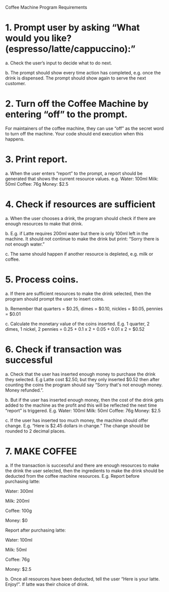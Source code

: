 Coffee Machine Program Requirements

# 1. Prompt user by asking “What would you like? (espresso/latte/cappuccino):”

  a. Check the user’s input to decide what to do next.
  
  b. The prompt should show every time action has completed, e.g. once the drink is
  dispensed. The prompt should show again to serve the next customer.

# 2. Turn off the Coffee Machine by entering “off” to the prompt.
  For maintainers of the coffee machine, they can use “off” as the secret word to turn off
  the machine. Your code should end execution when this happens.

# 3. Print report.
  a. When the user enters “report” to the prompt, a report should be generated that shows
  the current resource values.
  e.g.
  Water: 100ml
  Milk: 50ml
  Coffee: 76g
  Money: $2.5

# 4. Check if resources are sufficient
  a. When the user chooses a drink, the program should check if there are enough
  resources to make that drink.
  
  b. E.g. if Latte requires 200ml water but there is only 100ml left in the machine. It should
  not continue to make the drink but print: “Sorry there is not enough water.”
  
  c. The same should happen if another resource is depleted, e.g. milk or coffee.

# 5. Process coins.
  a. If there are sufficient resources to make the drink selected, then the program should
  prompt the user to insert coins.
  
  b. Remember that quarters = $0.25, dimes = $0.10, nickles = $0.05, pennies = $0.01
  
  c. Calculate the monetary value of the coins inserted. E.g. 1 quarter, 2 dimes, 1 nickel, 2
  pennies = 0.25 + 0.1 x 2 + 0.05 + 0.01 x 2 = $0.52

# 6. Check if transaction was successful
  a. Check that the user has inserted enough money to purchase the drink they selected.
  E.g Latte cost $2.50, but they only inserted $0.52 then after counting the coins the
  program should say “Sorry that's not enough money. Money refunded.”.
  
  b. But if the user has inserted enough money, then the cost of the drink gets added to the
  machine as the profit and this will be reflected the next time “report” is triggered. E.g.
  Water: 100ml
  Milk: 50ml
  Coffee: 76g
  Money: $2.5
  
  c. If the user has inserted too much money, the machine should offer change.
  E.g. “Here is $2.45 dollars in change.” The change should be rounded to 2 decimal
  places.

# 7. MAKE COFFEE
  a. If the transaction is successful and there are enough resources to make the drink the
  user selected, then the ingredients to make the drink should be deducted from the
  coffee machine resources. E.g. 
  Report before purchasing latte:
  
  Water: 300ml
  
  Milk: 200ml
  
  Coffee: 100g
  
  Money: $0
  
  Report after purchasing latte:
  
  Water: 100ml
  
  Milk: 50ml
  
  Coffee: 76g
  
  Money: $2.5
  
  b. Once all resources have been deducted, tell the user “Here is your latte. Enjoy!”. If
  latte was their choice of drink.
